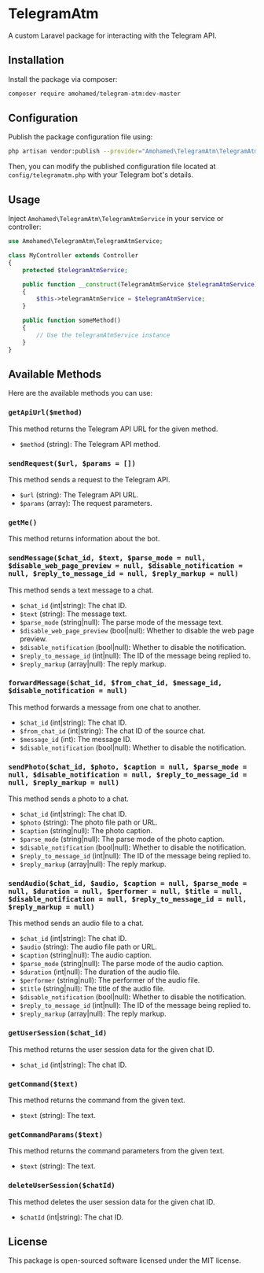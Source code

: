 # TelegramAtm

A custom Laravel package for interacting with the Telegram API.

## Installation

Install the package via composer:

```bash
composer require amohamed/telegram-atm:dev-master
```

## Configuration

Publish the package configuration file using:

```bash
php artisan vendor:publish --provider="Amohamed\TelegramAtm\TelegramAtmServiceProvider"
```

Then, you can modify the published configuration file located at `config/telegramatm.php` with your Telegram bot's details.

## Usage

Inject `Amohamed\TelegramAtm\TelegramAtmService` in your service or controller:

```php
use Amohamed\TelegramAtm\TelegramAtmService;

class MyController extends Controller
{
    protected $telegramAtmService;

    public function __construct(TelegramAtmService $telegramAtmService)
    {
        $this->telegramAtmService = $telegramAtmService;
    }

    public function someMethod()
    {
        // Use the telegramAtmService instance
    }
}
```

## Available Methods

Here are the available methods you can use:

### `getApiUrl($method)`

This method returns the Telegram API URL for the given method.

- `$method` (string): The Telegram API method.

### `sendRequest($url, $params = [])`

This method sends a request to the Telegram API.

- `$url` (string): The Telegram API URL.
- `$params` (array): The request parameters.

### `getMe()`

This method returns information about the bot.

### `sendMessage($chat_id, $text, $parse_mode = null, $disable_web_page_preview = null, $disable_notification = null, $reply_to_message_id = null, $reply_markup = null)`

This method sends a text message to a chat.

- `$chat_id` (int|string): The chat ID.
- `$text` (string): The message text.
- `$parse_mode` (string|null): The parse mode of the message text.
- `$disable_web_page_preview` (bool|null): Whether to disable the web page preview.
- `$disable_notification` (bool|null): Whether to disable the notification.
- `$reply_to_message_id` (int|null): The ID of the message being replied to.
- `$reply_markup` (array|null): The reply markup.

### `forwardMessage($chat_id, $from_chat_id, $message_id, $disable_notification = null)`

This method forwards a message from one chat to another.

- `$chat_id` (int|string): The chat ID.
- `$from_chat_id` (int|string): The chat ID of the source chat.
- `$message_id` (int): The message ID.
- `$disable_notification` (bool|null): Whether to disable the notification.

### `sendPhoto($chat_id, $photo, $caption = null, $parse_mode = null, $disable_notification = null, $reply_to_message_id = null, $reply_markup = null)`

This method sends a photo to a chat.

- `$chat_id` (int|string): The chat ID.
- `$photo` (string): The photo file path or URL.
- `$caption` (string|null): The photo caption.
- `$parse_mode` (string|null): The parse mode of the photo caption.
- `$disable_notification` (bool|null): Whether to disable the notification.
- `$reply_to_message_id` (int|null): The ID of the message being replied to.
- `$reply_markup` (array|null): The reply markup.

### `sendAudio($chat_id, $audio, $caption = null, $parse_mode = null, $duration = null, $performer = null, $title = null, $disable_notification = null, $reply_to_message_id = null, $reply_markup = null)`

This method sends an audio file to a chat.

- `$chat_id` (int|string): The chat ID.
- `$audio` (string): The audio file path or URL.
- `$caption` (string|null): The audio caption.
- `$parse_mode` (string|null): The parse mode of the audio caption.
- `$duration` (int|null): The duration of the audio file.
- `$performer` (string|null): The performer of the audio file.
- `$title` (string|null): The title of the audio file.
- `$disable_notification` (bool|null): Whether to disable the notification.
- `$reply_to_message_id` (int|null): The ID of the message being replied to.
- `$reply_markup` (array|null): The reply markup.

### `getUserSession($chat_id)`

This method returns the user session data for the given chat ID.

- `$chat_id` (int|string): The chat ID.

### `getCommand($text)`

This method returns the command from the given text.

- `$text` (string): The text.

### `getCommandParams($text)`

This method returns the command parameters from the given text.

- `$text` (string): The text.

### `deleteUserSession($chatId)`

This method deletes the user session data for the given chat ID.

- `$chatId` (int|string): The chat ID.


## License

This package is open-sourced software licensed under the MIT license.
